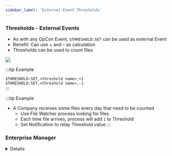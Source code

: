 ```yaml
---
sidebar_label: 'External Event Thresholds'
---
```


### Thresholds - External Events

* As with any OpCon Event, ```$THRESHOLD:SET``` can be used as external Event
* Benefit: Can use + and – as calculation
* Thresholds can be used to count files

![](../static/imgbasic/sm-external-threshold-event.png)

:::tip Example

```$THRESHOLD:SET,<threshold name>,+1```  
```$THRESHOLD:SET,<threshold name>,-1```  
:::

:::tip Example

* A Company receives some files every day that need to be counted
  * Use File Watcher process looking for files 
  * Each time file arrives, process will add ```1``` to Threshold
  * Set Notification to relay Threshold value
:::



### Enterprise Manager

<details>

![](../static/imgbasic/415.png)

</details>